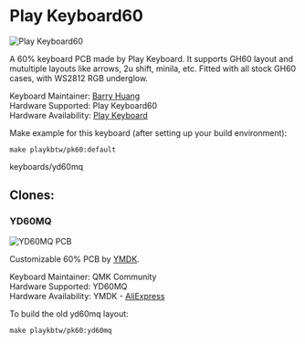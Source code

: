 # Play Keyboard60

![Play Keyboard60](https://i.imgur.com/3pvC6I4.png)

A 60% keyboard PCB made by Play Keyboard.
It supports GH60 layout and mutultiple layouts like arrows, 2u shift, minila, etc.
Fitted with all stock GH60 cases, with WS2812 RGB underglow.

Keyboard Maintainer: [Barry Huang](https://github.com/yj7272098)  
Hardware Supported: Play Keyboard60  
Hardware Availability: [Play Keyboard](http://play-keyboard.store/)

Make example for this keyboard (after setting up your build environment):

    make playkbtw/pk60:default

keyboards/yd60mq

## Clones:

### YD60MQ

![YD60MQ PCB](https://ae01.alicdn.com/kf/HTB1PVQ2X_HuK1RkSndVq6xVwpXaO.jpg)

Customizable 60% PCB by [YMDK](https://ymdk.aliexpress.com/store/429151?spm=2114.10010108.0.0.3ab23641lIkgzm).

Keyboard Maintainer: QMK Community  
Hardware Supported: YD60MQ  
Hardware Availability: YMDK - [AliExpress](https://www.aliexpress.com/item/YMDK-60-YD60MQ-QMK-Programmable-Underglow-RGB-Led-PCB-Plate-Stabilizers-For-DIY-Mechanical-Keyboard-Interchange/32869207240.html)

To build the old yd60mq layout:

    make playkbtw/pk60:yd60mq
